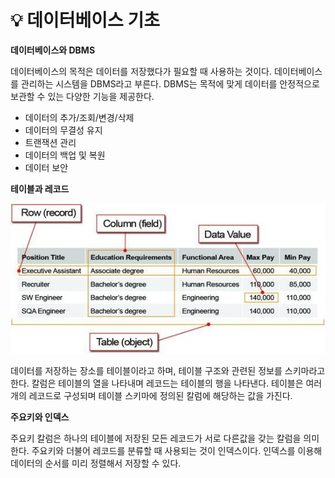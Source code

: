 # 💡 **데이터베이스 기초**

**데이터베이스와 DBMS**

데이터베이스의 목적은 데이터를 저장했다가 필요할 때 사용하는 것이다. 데이터베이스를 관리하는 시스템을 DBMS라고 부른다. DBMS는
목적에 맞게 데이터를 안정적으로 보관할 수 있는 다양한 기능을 제공한다.

- 데이터의 추가/조회/변경/삭제
- 데이터의 무결성 유지
- 트랜잭션 관리
- 데이터의 백업 및 복원
- 데이터 보안

**테이블과 레코드**

![img](https://github.com/dilmah0203/TIL/blob/main/Image/Table.png)

데이터를 저장하는 장소를 테이블이라고 하며, 테이블 구조와 관련된 정보를 스키마라고 한다. 칼럼은 테이블의 열을 나타내며 레코드는 테이블의 행을 나타낸다. 테이블은 여러개의 레코드로 구성되며 테이블 스키마에 정의된 칼럼에 해당하는 값을 가진다.

**주요키와 인덱스**

주요키 칼럼은 하나의 테이블에 저장된 모든 레코드가 서로 다른값을 갖는 칼럼을 의미한다. 주요키와 더불어 레코드를 분류할 때 사용되는 것이 인덱스이다. 인덱스를 이용해 데이터의 순서를 미리 정렬해서 저장할 수 있다.

